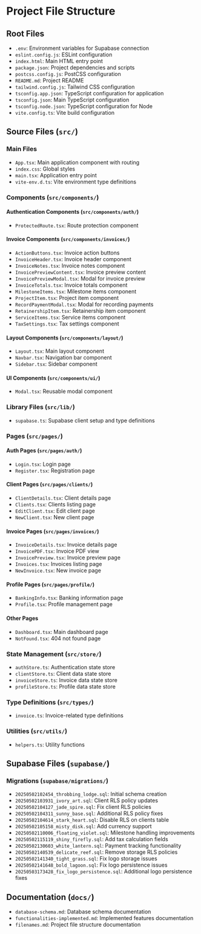 # Project File Structure

## Root Files
- `.env`: Environment variables for Supabase connection
- `eslint.config.js`: ESLint configuration
- `index.html`: Main HTML entry point
- `package.json`: Project dependencies and scripts
- `postcss.config.js`: PostCSS configuration
- `README.md`: Project README
- `tailwind.config.js`: Tailwind CSS configuration
- `tsconfig.app.json`: TypeScript configuration for application
- `tsconfig.json`: Main TypeScript configuration
- `tsconfig.node.json`: TypeScript configuration for Node
- `vite.config.ts`: Vite build configuration

## Source Files (`src/`)

### Main Files
- `App.tsx`: Main application component with routing
- `index.css`: Global styles
- `main.tsx`: Application entry point
- `vite-env.d.ts`: Vite environment type definitions

### Components (`src/components/`)

#### Authentication Components (`src/components/auth/`)
- `ProtectedRoute.tsx`: Route protection component

#### Invoice Components (`src/components/invoices/`)
- `ActionButtons.tsx`: Invoice action buttons
- `InvoiceHeader.tsx`: Invoice header component
- `InvoiceNotes.tsx`: Invoice notes component
- `InvoicePreviewContent.tsx`: Invoice preview content
- `InvoicePreviewModal.tsx`: Modal for invoice preview
- `InvoiceTotals.tsx`: Invoice totals component
- `MilestoneItems.tsx`: Milestone items component
- `ProjectItem.tsx`: Project item component
- `RecordPaymentModal.tsx`: Modal for recording payments
- `RetainershipItem.tsx`: Retainership item component
- `ServiceItems.tsx`: Service items component
- `TaxSettings.tsx`: Tax settings component

#### Layout Components (`src/components/layout/`)
- `Layout.tsx`: Main layout component
- `Navbar.tsx`: Navigation bar component
- `Sidebar.tsx`: Sidebar component

#### UI Components (`src/components/ui/`)
- `Modal.tsx`: Reusable modal component

### Library Files (`src/lib/`)
- `supabase.ts`: Supabase client setup and type definitions

### Pages (`src/pages/`)

#### Auth Pages (`src/pages/auth/`)
- `Login.tsx`: Login page
- `Register.tsx`: Registration page

#### Client Pages (`src/pages/clients/`)
- `ClientDetails.tsx`: Client details page
- `Clients.tsx`: Clients listing page
- `EditClient.tsx`: Edit client page
- `NewClient.tsx`: New client page

#### Invoice Pages (`src/pages/invoices/`)
- `InvoiceDetails.tsx`: Invoice details page
- `InvoicePDF.tsx`: Invoice PDF view
- `InvoicePreview.tsx`: Invoice preview page
- `Invoices.tsx`: Invoices listing page
- `NewInvoice.tsx`: New invoice page

#### Profile Pages (`src/pages/profile/`)
- `BankingInfo.tsx`: Banking information page
- `Profile.tsx`: Profile management page

#### Other Pages
- `Dashboard.tsx`: Main dashboard page
- `NotFound.tsx`: 404 not found page

### State Management (`src/store/`)
- `authStore.ts`: Authentication state store
- `clientStore.ts`: Client data state store
- `invoiceStore.ts`: Invoice data state store
- `profileStore.ts`: Profile data state store

### Type Definitions (`src/types/`)
- `invoice.ts`: Invoice-related type definitions

### Utilities (`src/utils/`)
- `helpers.ts`: Utility functions

## Supabase Files (`supabase/`)

### Migrations (`supabase/migrations/`)
- `20250502102454_throbbing_lodge.sql`: Initial schema creation
- `20250502103931_ivory_art.sql`: Client RLS policy updates
- `20250502104127_jade_spire.sql`: Fix client RLS policies
- `20250502104311_sunny_base.sql`: Additional RLS policy fixes
- `20250502104614_stark_heart.sql`: Disable RLS on clients table
- `20250502105158_misty_disk.sql`: Add currency support
- `20250502110006_floating_violet.sql`: Milestone handling improvements
- `20250502115119_shiny_firefly.sql`: Add tax calculation fields
- `20250502130603_white_lantern.sql`: Payment tracking functionality
- `20250502140539_delicate_reef.sql`: Remove storage RLS policies
- `20250502141340_tight_grass.sql`: Fix logo storage issues
- `20250502141648_bold_lagoon.sql`: Fix logo persistence issues
- `20250503173428_fix_logo_persistence.sql`: Additional logo persistence fixes

## Documentation (`docs/`)
- `database-schema.md`: Database schema documentation
- `functionalities-implemented.md`: Implemented features documentation
- `filenames.md`: Project file structure documentation